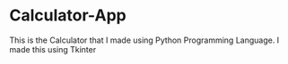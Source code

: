# Calculator-App
This is the Calculator that I made using Python Programming Language. I made this using Tkinter
